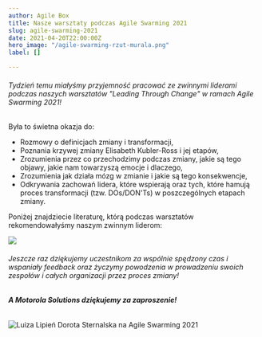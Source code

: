 ```yaml
---
author: Agile Box
title: Nasze warsztaty podczas Agile Swarming 2021
slug: agile-swarming-2021
date: 2021-04-20T22:00:00Z
hero_image: "/agile-swarming-rzut-murala.png"
label: []

---
```

###### Tydzień temu miałyśmy przyjemność pracować ze zwinnymi liderami podczas naszych warsztatów "Leading Through Change" w ramach Agile Swarming 2021!

Była to świetna okazja do:

* Rozmowy o definicjach zmiany i transformacji,
* Poznania krzywej zmiany Elisabeth Kubler-Ross i jej etapów,
* Zrozumienia przez co przechodzimy podczas zmiany, jakie są tego objawy, jakie nam towarzyszą emocje i dlaczego,
* Zrozumienia jak działa mózg w zmianie i jakie są tego konsekwencje,
* Odkrywania zachowań lidera, które wspierają oraz tych, które hamują proces transformacji (tzw. DOs/DON'Ts) w poszczególnych etapach zmiany.

Poniżej znajdziecie literaturę, którą podczas warsztatów rekomendowałyśmy  naszym zwinnym liderom:

![](/agile-swarming-polecana-literatura.jpg)

###### Jeszcze raz dziękujemy uczestnikom za wspólnie spędzony czas i wspaniały feedback oraz życzymy powodzenia w prowadzeniu swoich zespołów i całych organizacji przez proces zmiany!‍

######           

######          **A Motorola Solutions dziękujemy za zaproszenie!**

![Luiza Lipień Dorota Sternalska na Agile Swarming 2021](/dsc_6449pp_male_agileswarming.jpg "Agile Box na Agile Swarming 2021")